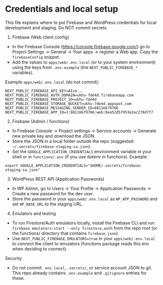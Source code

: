 # Credentials and local setup

This file explains where to put Firebase and WordPress credentials for local development and staging. Do NOT commit secrets.

1) Firebase (Web client config)

- In the Firebase Console (https://console.firebase.google.com/) go to Project Settings → General → Your apps → register a Web app. Copy the `firebaseConfig` snippet.
- Add the values to `apps/web/.env.local` (or to your system environment) using the keys from `.env.example` (the `NEXT_PUBLIC_FIREBASE_*` variables).

Example `apps/web/.env.local` (do not commit):

```
NEXT_PUBLIC_FIREBASE_API_KEY=AIza...
NEXT_PUBLIC_FIREBASE_AUTH_DOMAIN=ukhu-7de4d.firebaseapp.com
NEXT_PUBLIC_FIREBASE_PROJECT_ID=ukhu-7de4d
NEXT_PUBLIC_FIREBASE_STORAGE_BUCKET=ukhu-7de4d.appspot.com
NEXT_PUBLIC_FIREBASE_MESSAGING_SENDER_ID=88116679766
NEXT_PUBLIC_FIREBASE_APP_ID=1:88116679766:web:8ea52d57953e2ac278d7f7
```

2) Firebase (Admin / functions)

- In Firebase Console → Project settings → Service accounts → Generate new private key and download the JSON.
- Store the JSON in a local folder outside the repo (suggested: `~/.secrets/firebase-staging-sa.json`).
- Set the `GOOGLE_APPLICATION_CREDENTIALS` environment variable in your shell or in `functions/.env` (if you use dotenv in functions). Example:

```
export GOOGLE_APPLICATION_CREDENTIALS="$HOME/.secrets/firebase-staging-sa.json"
```

3) WordPress REST API (Application Passwords)

- In WP Admin, go to Users → Your Profile → Application Passwords → Create a new password for the dev user.
- Store the password in your `apps/web/.env.local` as `WP_APP_PASSWORD` and set `WP_BASE_URL` to the staging URL.

4) Emulators and testing

- To run Firestore/Auth emulators locally, install the Firebase CLI and run `firebase emulators:start --only firestore,auth` from the repo root (or the functions/ directory that contains `firebase.json`).
- Use `NEXT_PUBLIC_FIREBASE_EMULATORS=true` in your `apps/web/.env.local` to connect the client to emulators (functions package reads this env when deciding to connect).

Security

- Do not commit `.env.local`, `.secrets/`, or service account JSON to git. This repo already contains `.env.example` and `.gitignore` entries for these.
